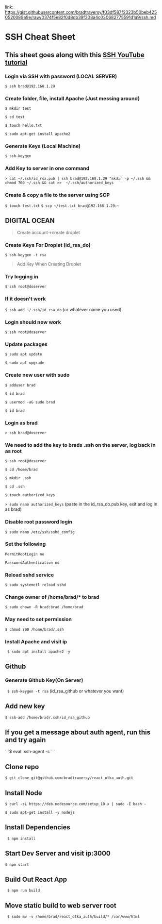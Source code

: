 link: https://gist.githubusercontent.com/bradtraversy/f03df587f2323b50beb4250520089a9e/raw/0374f5e82f0d8db39f308a4c030682775591d1a9/ssh.md

# SSH Cheat Sheet
## This sheet goes along with this [SSH YouTube tutorial](https://www.youtube.com/watch?v=hQWRp-FdTpc&t=1270s)

### Login via SSH with password (LOCAL SERVER)
```$ ssh brad@192.168.1.29```

### Create folder, file, install Apache (Just messing around)
```$ mkdir test```

```$ cd test```

```$ touch hello.txt```

```$ sudo apt-get install apache2```


### Generate Keys (Local Machine)
```$ ssh-keygen```

### Add Key to server in one command
```> cat ~/.ssh/id_rsa.pub | ssh brad@192.168.1.29 "mkdir -p ~/.ssh && chmod 700 ~/.ssh && cat >>  ~/.ssh/authorized_keys```

### Create & copy a file to the server using SCP
```$ touch test.txt```
```$ scp ~/test.txt brad@192.168.1.29:~```


## DIGITAL OCEAN

> Create account->create droplet

### Create Keys For Droplet (id_rsa_do)
```$ ssh-keygen -t rsa```

> Add Key When Creating Droplet

### Try logging in
```$ ssh root@doserver```

### If it doesn't work
```$ ssh-add ~/.ssh/id_rsa_do```
(or whatever name you used)

### Login should now work
```$ ssh root@doserver```

### Update packages
```$ sudo apt update```

```$ sudo apt upgrade```

### Create new user with sudo
```$ adduser brad```

```$ id brad```

```$ usermod -aG sudo brad```

```$ id brad```

### Login as brad
```> ssh brad@doserver```

### We need to add the key to brads .ssh on the server, log back in as root
```$ ssh root@doserver```

```$ cd /home/brad```

```$ mkdir .ssh```

```$ cd .ssh```

```$ touch authorized_keys```

```> sudo nano authorized_keys```
(paste in the id_rsa_do.pub key, exit and log in as brad)

### Disable root password login
```$ sudo nano /etc/ssh/sshd_config```

### Set the following
```PermitRootLogin no```

```PasswordAuthentication no```

### Reload sshd service
```$ sudo systemctl reload sshd```

### Change owner of /home/brad/* to brad
```$ sudo chown -R brad:brad /home/brad```

### May need to set permission
```$ chmod 700 /home/brad/.ssh```

### Install Apache and visit ip
``` $ sudo apt install apache2 -y```

## Github

### Generate Github Key(On Server)
``` $ ssh-keygen -t rsa```
(id_rsa_github or whatever you want)

## Add new key
```$ ssh-add /home/brad/.ssh/id_rsa_github```

## If you get a message about auth agent, run this and try again
```$ eval `ssh-agent -s````

## Clone repo
```$ git clone git@github.com:bradtraversy/react_otka_auth.git```

## Install Node
```$ curl -sL https://deb.nodesource.com/setup_10.x | sudo -E bash -```

```$ sudo apt-get install -y nodejs```

## Install Dependencies
```  $ npm install ```

## Start Dev Server and visit ip:3000
```$ npm start```

## Build Out React App
``` $ npm run build```

## Move static build to web server root
``` $ sudo mv -v /home/brad/react_otka_auth/build/* /var/www/html```